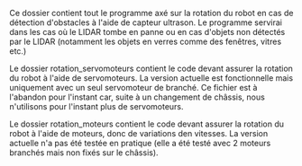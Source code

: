 Ce dossier contient tout le programme axé sur la rotation du robot en cas de détection d'obstacles à l'aide de capteur ultrason.
Le programme servirai dans les cas où le LIDAR tombe en panne ou en cas d'objets non détectés par le LIDAR (notamment les objets en verres comme des fenêtres, vitres etc.)

Le dossier rotation_servomoteurs contient le code devant assurer la rotation du robot à l'aide de servomoteurs. La version actuelle est fonctionnelle mais uniquement avec un seul servomoteur de branché.
Ce fichier est à l'abandon pour l'instant car, suite à un changement de châssis, nous n'utilisons pour l'instant plus de servomoteurs.

Le dossier rotation_moteurs contient le code devant assurer la rotation du robot à l'aide de moteurs, donc de variations den vitesses.
La version actuelle n'a pas été testée en pratique (elle a été testé avec 2 moteurs branchés mais non fixés sur le châssis).
